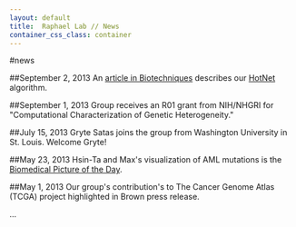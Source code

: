 ```yaml
---
layout: default
title:  Raphael Lab // News
container_css_class: container
---
```


#news

##September 2, 2013
An [article in Biotechniques](http://compbio.cs.brown.edu/news/BioTechniquesNetworksSept2013.pdf) describes
our [HotNet](http://compbio.cs.brown.edu/projects/hotnet) algorithm.

##September 1, 2013
Group receives an R01 grant from NIH/NHGRI for "Computational Characterization of Genetic Heterogeneity."

##July 15, 2013
Gryte Satas joins the group from Washington University in St. Louis. Welcome Gryte!

##May 23, 2013
Hsin-Ta and Max's visualization of AML mutations is the [Biomedical Picture of the Day](http://www.bpod.mrc.ac.uk/archive/2013/5/23).

##May 1, 2013
Our group's contribution's to The Cancer Genome Atlas (TCGA) project highlighted in Brown press release.

...
